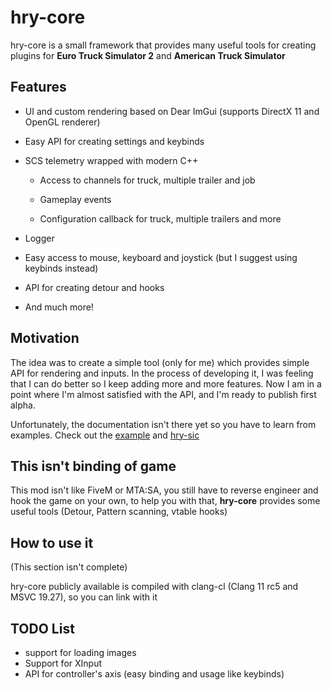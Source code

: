 # hry-core

hry-core is a small framework that provides many useful tools for creating plugins for **Euro Truck Simulator 2** and **American Truck Simulator**

## Features

- UI and custom rendering based on Dear ImGui (supports DirectX 11 and OpenGL renderer)

- Easy API for creating settings and keybinds

- SCS telemetry wrapped with modern C++

  - Access to channels for truck, multiple trailer and job

  - Gameplay events

  - Configuration callback for truck, multiple trailers and more

- Logger

- Easy access to mouse, keyboard and joystick (but I suggest using keybinds instead)

- API for creating detour and hooks

- And much more!


## Motivation

The idea was to create a simple tool (only for me) which provides simple API for rendering and inputs. In the process of developing it, I was feeling that I can do better so I keep adding more and more features. Now I am in a point where I'm almost satisfied with the API, and I'm ready to publish first alpha.

Unfortunately, the documentation isn't there yet so you have to learn from examples. Check out the [example](example) and [hry-sic](https://github.com/Hary309/hry-sic)

## This isn't binding of game

This mod isn't like FiveM or MTA:SA, you still have to reverse engineer and hook the game on your own, to help you with that, **hry-core** provides some useful tools (Detour, Pattern scanning, vtable hooks)

## How to use it

(This section isn't complete)

hry-core publicly available is compiled with clang-cl (Clang 11 rc5 and MSVC 19.27), so you can link with it

## TODO List

- support for loading images
- Support for XInput
- API for controller's axis (easy binding and usage like keybinds)

